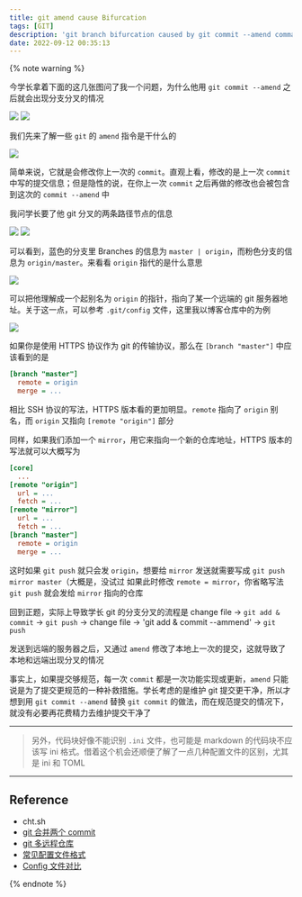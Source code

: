 ```yaml
---
title: git amend cause Bifurcation
tags: [GIT]
description: 'git branch bifurcation caused by git commit --amend command'
date: 2022-09-12 00:35:13
---
```


{% note warning %}

今学长拿着下面的这几张图问了我一个问题，为什么他用 `git commit --amend` 之后就会出现分支分叉的情况

<img src="https://augists-upic.oss-cn-qingdao.aliyuncs.com/uPic/photo_2022-09-12 00.58.29.jpeg">

<img src="https://augists-upic.oss-cn-qingdao.aliyuncs.com/uPic/photo_2022-09-12 00.58.31.jpeg">

我们先来了解一些 `git` 的 `amend` 指令是干什么的

<img src="https://augists-upic.oss-cn-qingdao.aliyuncs.com/uPic/photo_2022-09-12 01.02.57.jpeg">

简单来说，它就是会修改你上一次的 `commit`。直观上看，修改的是上一次 `commit` 中写的提交信息；但是隐性的说，在你上一次 `commit` 之后再做的修改也会被包含到这次的 `commit --amend` 中

我问学长要了他 git 分叉的两条路径节点的信息

<img src="https://augists-upic.oss-cn-qingdao.aliyuncs.com/uPic/photo_2022-09-12 00.58.34.jpeg">

<img src="https://augists-upic.oss-cn-qingdao.aliyuncs.com/uPic/photo_2022-09-12 00.58.37.jpeg">

可以看到，蓝色的分支里 Branches 的信息为 `master | origin`，而粉色分支的信息为 `origin/master`。来看看 `origin` 指代的是什么意思

<img src="https://augists-upic.oss-cn-qingdao.aliyuncs.com/uPic/photo_2022-09-12 01.10.12.jpeg">

可以把他理解成一个起别名为 `origin` 的指针，指向了某一个远端的 git 服务器地址。关于这一点，可以参考 `.git/config` 文件，这里我以博客仓库中的为例

<img src="https://augists-upic.oss-cn-qingdao.aliyuncs.com/uPic/photo_2022-09-12 01.11.53.jpeg">

如果你是使用 HTTPS 协议作为 git 的传输协议，那么在 `[branch "master"]` 中应该看到的是

```ini
[branch "master"]
  remote = origin
  merge = ...
```

相比 SSH 协议的写法，HTTPS 版本看的更加明显。`remote` 指向了 `origin` 别名，而 `origin` 又指向 `[remote "origin"]` 部分

同样，如果我们添加一个 `mirror`，用它来指向一个新的仓库地址，HTTPS 版本的写法就可以大概写为

```ini
[core]
  ...
[remote "origin"]
  url = ...
  fetch = ...
[remote "mirror"]
  url = ...
  fetch = ...
[branch "master"]
  remote = origin
  merge = ...
```

这时如果 `git push` 就只会发 `origin`，想要给 `mirror` 发送就需要写成 `git push mirror master`（大概是，没试过
如果此时修改 `remote = mirror`，你省略写法 `git push` 就会发给 `mirror` 指向的仓库

回到正题，实际上导致学长 git 的分支分叉的流程是
change file -> `git add & commit` -> `git push` -> change file -> 'git add & commit --ammend' -> `git push`

发送到远端的服务器之后，又通过 `amend` 修改了本地上一次的提交，这就导致了本地和远端出现分叉的情况

事实上，如果提交够规范，每一次 `commit` 都是一次功能实现或更新，`amend` 只能说是为了提交更规范的一种补救措施。学长考虑的是维护 git 提交更干净，所以才想到用 `git commit --amend` 替换 `git commit` 的做法，而在规范提交的情况下，就没有必要再花费精力去维护提交干净了

---

> 另外，代码块好像不能识别 `.ini` 文件，也可能是 markdown 的代码块不应该写 ini 格式。借着这个机会还顺便了解了一点几种配置文件的区别，尤其是 ini 和 TOML

---

## Reference

* cht.sh
* [git 合并两个 commit](https://www.bilibili.com/video/BV1v3411n7Wh?spm_id_from=333.337.search-card.all.click&vd_source=970c58530383d2118b4d7ea7b310c0ca)
* [git 多远程仓库](https://www.cnblogs.com/bwar/p/9297343.html)
* [常见配置文件格式](https://blog.csdn.net/winter_wu_1998/article/details/103469213)
* [Config 文件对比](https://tao-fu.gitee.io/2020/12/03/%E6%9C%BA%E5%99%A8%E4%BA%BA%E6%9E%B6%E6%9E%84/config_format/)

{% endnote %}
